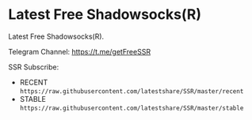 # Latest Free Shadowsocks(R)

Latest Free Shadowsocks(R). 

Telegram Channel: https://t.me/getFreeSSR

SSR Subscribe:

- RECENT<br>`https://raw.githubusercontent.com/latestshare/SSR/master/recent`
- STABLE<br>`https://raw.githubusercontent.com/latestshare/SSR/master/stable`
